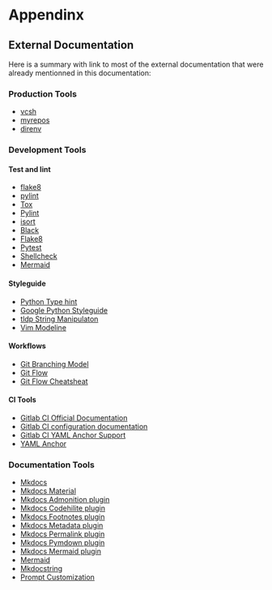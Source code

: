 # Appendinx

## External Documentation

Here is a summary with link to most of the external documentation that were
already mentionned in this documentation:

### Production Tools

  * [vcsh][vcsh]
  * [myrepos][myrepos]
  * [direnv][direnv]

### Development Tools

####  Test and lint

  * [flake8][flake8]
  * [pylint][pylint]
  * [Tox][tox]
  * [Pylint][pylint]
  * [isort][isort]
  * [Black][black]
  * [Flake8][flake8]
  * [Pytest][pytest]
  * [Shellcheck][shellcheck]
  * [Mermaid][mermaid]

#### Styleguide

  * [Python Type hint][type_hint]
  * [Google Python Styleguide][google_python_styleguide]
  * [tldp String Manipulaton][tldp_string_manipulaton]
  * [Vim Modeline][vim_modeline]

#### Workflows

  * [Git Branching Model][git_branching_model]
  * [Git Flow][git_flow]
  * [Git Flow Cheatsheat][git_flow_cheatsheet]

#### CI Tools

  * [Gitlab CI Official Documentation][gitlab_ci_official_documentation]
  * [Gitlab CI configuration documentation][gitlab_ci_config_documentation]
  * [Gitlab CI YAML Anchor Support ][gitlab_ci_yaml_anchor]
  * [YAML Anchor][yaml_anchor]

### Documentation Tools

  * [Mkdocs][mkdocs]
  * [Mkdocs Material][mkdocs_material]
  * [Mkdocs Admonition plugin][mkdocs_admonition_plugin]
  * [Mkdocs Codehilite plugin][mkdocs_codehilite_plugin]
  * [Mkdocs Footnotes plugin][mkdocs_footnotes_plugin]
  * [Mkdocs Metadata plugin][mkdocs_metadata_plugin]
  * [Mkdocs Permalink plugin][mkdocs_permalink_plugin]
  * [Mkdocs Pymdown plugin][mkdocs_pymdown_plugin]
  * [Mkdocs Mermaid plugin][mkdocs_mermaid_plugin]
  * [Mermaid][mermaid]
  * [Mkdocstring][mkdocstring]
  * [Prompt Customization][prompt_customization]


[vcsh]: https://github.com/RichiH/vcsh
[myrepos]: https://myrepos.branchable.com/
[direnv]: https://direnv.net

[mkdocs_material]: https://squidfunk.github.io/mkdocs-material/data-privacy/
[mermaid]: https://squidfunk.github.io/mkdocs-material/
[prompt_customization]: https://wiki.archlinux.org/index.php/Bash/Prompt_customization#Prompts
[mkdocs_admonition_plugin]: https://squidfunk.github.io/mkdocs-material/extensions/admonition/
[mkdocs_codehilite_plugin]: https://squidfunk.github.io/mkdocs-material/extensions/codehilite/
[mkdocs_footnotes_plugin]: https://squidfunk.github.io/mkdocs-material/extensions/footnotes/
[mkdocs_metadata_plugin]: https://squidfunk.github.io/mkdocs-material/extensions/metadata/
[mkdocs_permalink_plugin]: https://squidfunk.github.io/mkdocs-material/extensions/permalinks/
[mkdocs_pymdown_plugin]: https://squidfunk.github.io/mkdocs-material/extensions/pymdown/
[mkdocs_mermaid_plugin]: https://mermaid-js.github.io/mermaid/#/flowchart
[mkdocstring]: https://pawamoy.github.io/mkdocstrings/
[mkdocs]: https://pypi.org/project/mkdocs/

[flake8]: https://flake8.pycqa.org/en/latest/
[pylint]: https://pylint.org/
[google_python_styleguide]: https://google.github.io/styleguide/pyguide.html#s3.8-comments-and-docstrings
[tldp_string_manipulaton]: https://www.tldp.org/LDP/abs/html/string-manipulation.html
[vim_modeline]: https://vim.fandom.com/wiki/Modeline_magic
[type_hint]: https://docs.python.org/3/library/typing.html
[tox]: https://tox.readthedocs.io/en/latest/
[pylint]: https://pylint.org/
[isort]: https://timothycrosley.github.io/isort/
[black]: https://pypi.org/project/black/
[flake8]: https://pypi.org/project/flake8/
[pytest]: https://pypi.org/project/pytest/
[shellcheck]: https://github.com/koalaman/shellcheck
[mermaid]: https://squidfunk.github.io/mkdocs-material/
[flake8]: https://flake8.pycqa.org/en/latest/
[pylint]: https://pylint.org/

[google_python_styleguide]: https://google.github.io/styleguide/pyguide.html#s3.8-comments-and-docstrings
[tldp_string_manipulaton]: https://www.tldp.org/LDP/abs/html/string-manipulation.html
[vim_modeline]: https://vim.fandom.com/wiki/Modeline_magic
[type_hint]: https://docs.python.org/3/library/typing.html
[git_branching_model]: https://nvie.com/posts/a-successful-git-branching-model/
[git_flow]: https://github.com/nvie/gitflow/wiki/Installation
[git_flow_cheatsheet]: https://danielkummer.github.io/git-flow-cheatsheet/

[gitlab_ci_official_documentation]: https://docs.gitlab.com/runner/
[gitlab_ci_config_documentation]: https://docs.gitlab.com/ee/ci/yaml/
[yaml_anchor]: https://yaml.org/spec/1.2/spec.html#id2765878
[gitlab_ci_yaml_anchor]: https://docs.gitlab.com/ee/ci/yaml/#anchors
